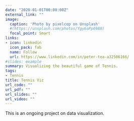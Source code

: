 ```yaml
---
date: "2020-01-01T00:00:00Z"
external_link: ""
image:
  caption: 'Photo by pixelcop on Unsplash'
  #(https://unsplash.com/photos/Ygy6aPp6980)
  focal_point: Smart
links:
- icon: linkedin
  icon_pack: fab
  name: Follow
  url: https://www.linkedin.com/in/peter-tea-a32506166/
#slides: example
summary: Visualizing the beautiful game of Tennis.
tags:
- Tennis
title: Tennis Viz
url_code: ""
url_pdf: ""
url_slides: ""
url_video: ""
---
```

This is an ongoing project on data visualization.
